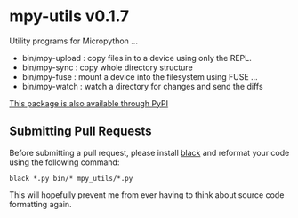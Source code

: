 # mpy-utils v0.1.7

Utility programs for Micropython ...

* bin/mpy-upload : copy files in to a device using only the REPL.
* bin/mpy-sync : copy whole directory structure
* bin/mpy-fuse : mount a device into the filesystem using FUSE ...
* bin/mpy-watch : watch a directory for changes and send the diffs

[This package is also available through PyPI](https://pypi.python.org/pypi/mpy-utils/)

## Submitting Pull Requests

Before submitting a pull request, please install [black](https://github.com/ambv/black)
and reformat your code using the following command:

```
black *.py bin/* mpy_utils/*.py
```

This will hopefully prevent me from ever having to think about source code formatting again.
